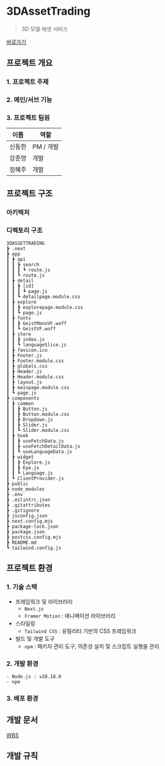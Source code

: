 # 3DAssetTrading

> 3D 모델 애셋 서비스

[바로가기](https://asset.monsteratech.com)

## 프로젝트 개요

### 1. 프로젝트 주제

### 2. 메인/서브 기능

### 3. 프로젝트 팀원

| 이름   | 역할      |
| ------ | --------- |
| 신동한 | PM / 개발 |
| 강준영 | 개발      |
| 정혜주 | 개발      |

## 프로젝트 구조

### 아키텍처

### 디렉토리 구조

```
3DASSETTRADING
┣ .next
┣ app
┃ ┣ api
┃ ┃ ┣ search
┃ ┃ ┃ ┗ route.js
┃ ┃ ┗ route.js
┃ ┣ detail
┃ ┃ ┣ [id]
┃ ┃ ┃ ┗ page.js
┃ ┃ ┗ detailpage.module.css
┃ ┣ explore
┃ ┃ ┣ explorepage.module.css
┃ ┃ ┗ page.js
┃ ┣ fonts
┃ ┃ ┣ GeistMonoVF.woff
┃ ┃ ┗ GeistVF.woff
┃ ┣ store
┃ ┃ ┣ index.js
┃ ┃ ┗ languageSlice.js
┃ ┣ favicon.ico
┃ ┣ Footer.js
┃ ┣ Footer.module.css
┃ ┣ globals.css
┃ ┣ Header.js
┃ ┣ Header.module.css
┃ ┣ layout.js
┃ ┣ mainpage.module.css
┃ ┗ page.js
┣ components
┃ ┣ common
┃ ┃ ┣ Button.js
┃ ┃ ┣ Button.module.css
┃ ┃ ┣ Dropdown.js
┃ ┃ ┣ Slider.js
┃ ┃ ┗ Slider.module.css
┃ ┣ hook
┃ ┃ ┣ useFetchData.js
┃ ┃ ┣ useFetchDetailData.js
┃ ┃ ┗ useLanguageData.js
┃ ┣ widget
┃ ┃ ┣ Explore.js
┃ ┃ ┣ Eye.js
┃ ┃ ┗ Language.js
┃ ┗ ClientProvider.js
┣ public
┣ node_modules
┣ .env
┣ .eslintrc.json
┣ .gitattributes
┣ .gitignore
┣ jsconfig.json
┣ next.config.mjs
┣ package-lock.json
┣ package.json
┣ postcss.config.mjs
┣ README.md
┗ tailwind.config.js
```

## 프로젝트 환경

### 1. 기술 스택

- 프레임워크 및 라이브러리
  - `Next.js`
  - `Framer Motion` : 애니메이션 라이브러리
- 스타일링
  - `Tailwind CSS` : 유틸리티 기반의 CSS 프레임워크
- 빌드 및 개발 도구
  - `npm` : 패키지 관리 도구, 의존성 설치 및 스크립트 실행을 관리

### 2. 개발 환경

```
- Node.js : v20.18.0
- npm
```

### 3. 배포 환경

## 개발 문서

[WBS](https://docs.google.com/spreadsheets/d/1VKXxkeZoJzUnt8dinMVFNMZtRECBctodlVXIybQFLIg/edit?gid=1119871053#gid=1119871053)

## 개발 규칙
